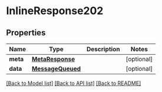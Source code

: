 # InlineResponse202

## Properties
Name | Type | Description | Notes
------------ | ------------- | ------------- | -------------
**meta** | [**MetaResponse**](MetaResponse.md) |  | [optional] 
**data** | [**MessageQueued**](MessageQueued.md) |  | [optional] 

[[Back to Model list]](../README.md#documentation-for-models) [[Back to API list]](../README.md#documentation-for-api-endpoints) [[Back to README]](../README.md)


